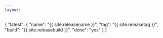 ```yaml
---
layout: 
---
```

{
	"latest": {
		"name": "{{ site.releasename }}",
		"tag": "{{ site.releasetag }}",
		"build": "{{ site.releasebuild }}",
		"done": "yes"
	}
}